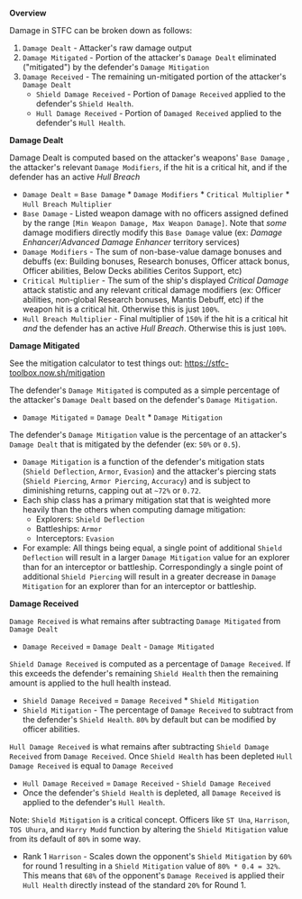 __Overview__

Damage in STFC can be broken down as follows:
1. `Damage Dealt` - Attacker's raw damage output 
2. `Damage Mitigated` - Portion of the attacker's `Damage Dealt` eliminated ("mitigated") by the defender's `Damage Mitigation`
3. `Damage Received` - The remaining un-mitigated portion of the attacker's `Damage Dealt`
    - `Shield Damage Received` - Portion of `Damage Received` applied to the defender's `Shield Health`.
    - `Hull Damage Received` - Portion of `Damaged Received` applied to the defender's `Hull Health`.

__Damage Dealt__

Damage Dealt is computed based on the attacker's weapons' `Base Damage` , the attacker's relevant `Damage Modifiers`, if the hit is a critical hit, and if the defender has an active _Hull Breach_
- `Damage Dealt` = `Base Damage` * `Damage Modifiers` * `Critical Multiplier` * `Hull Breach Multiplier` 
- `Base Damage` - Listed weapon damage with no officers assigned defined by the range `[Min Weapon Damage, Max Weapon Damage]`. Note that _some_ damage modifiers directly modify this `Base Damage` value (ex: _Damage Enhancer_/_Advanced Damage Enhancer_ territory services)
- `Damage Modifiers` - The sum of non-base-value damage bonuses and debuffs (ex: Building bonuses, Research bonuses, Officer attack bonus, Officer abilities, Below Decks abilities Ceritos Support, etc)
- `Critical Multiplier` - The sum of the ship's displayed _Critical Damage_ attack statistic and any relevant critical damage modifiers (ex: Officer abilities, non-global Research bonuses, Mantis Debuff, etc) if the weapon hit is a critical hit. Otherwise this is just `100%`.
- `Hull Breach Multiplier` - Final multiplier of `150%` if the hit is a critical hit _and_ the defender has an active _Hull Breach_. Otherwise this is just `100%`.

__Damage Mitigated__

See the mitigation calculator to test things out: https://stfc-toolbox.now.sh/mitigation

The defender's `Damage Mitigated` is computed as a simple percentage of the attacker's `Damage Dealt` based on the defender's `Damage Mitigation`.
- `Damage Mitigated` = `Damage Dealt` * `Damage Mitigation`

The defender's `Damage Mitigation` value is the percentage of an attacker's `Damage Dealt` that is mitigated by the defender (ex: `50%` or `0.5`). 
- `Damage Mitigation` is a function of the defender's mitigation stats (`Shield Deflection`, `Armor`, `Evasion`) and the attacker's piercing stats (`Shield Piercing`, `Armor Piercing`, `Accuracy`) and is subject to diminishing returns, capping out at `~72%` or `0.72`.
- Each ship class has a primary mitigation stat that is weighted more heavily than the others when computing damage mitigation:
    - Explorers: `Shield Deflection`
    - Battleships: `Armor`
    - Interceptors: `Evasion`
- For example: All things being equal, a single point of additional `Shield Deflection` will result in a larger `Damage Mitigation` value for an explorer than for an interceptor or battleship. Correspondingly a single point of additional `Shield Piercing` will result in a greater decrease in `Damage Mitigation` for an explorer than for an interceptor or battleship.

__Damage Received__

`Damage Received` is what remains after subtracting `Damage Mitigated` from `Damage Dealt`
- `Damage Received` = `Damage Dealt` - `Damage Mitigated`

`Shield Damage Received` is computed as a percentage of `Damage Received`. If this exceeds the defender's remaining `Shield Health` then the remaining amount is applied to the hull health instead.
- `Shield Damage Received` = `Damage Received` * `Shield Mitigation`
- `Shield Mitigation` - The percentage of `Damage Received` to subtract from the defender's `Shield Health`. `80%` by default but can be modified by officer abilities.

`Hull Damage Received` is what remains after subtracting `Shield Damage Received` from `Damage Received`. Once `Shield Health` has been depleted `Hull Damage Received` is equal to `Damage Received`
- `Hull Damage Received` = `Damage Received` - `Shield Damage Received`
- Once the defender's `Shield Health` is depleted, all `Damage Received` is applied to the defender's `Hull Health`.

Note: `Shield Mitigation` is a critical concept. Officers like `ST Una`, `Harrison`, `TOS Uhura`, and `Harry Mudd` function by altering the `Shield Mitigation` value from its default of `80%` in some way. 
- Rank 1 `Harrison` - Scales down the opponent's `Shield Mitigation` by `60%` for round 1 resulting in a `Shield Mitigation` value of `80% * 0.4 = 32%`. This means that `68%` of the opponent's `Damage Received` is applied their `Hull Health` directly instead of the standard `20%` for Round 1.
